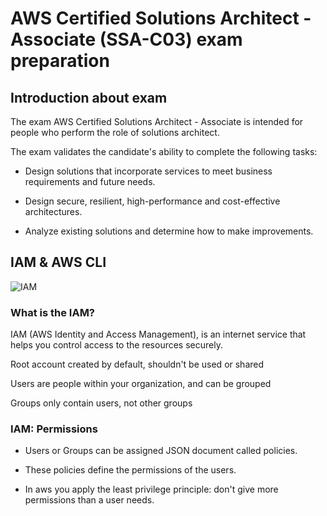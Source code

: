 # AWS Certified Solutions Architect - Associate (SSA-C03) exam preparation

## Introduction about exam

<p>The exam AWS Certified Solutions Architect - Associate is intended for people who perform the role of solutions architect.</p>

<p>The exam validates the candidate's ability to complete the following tasks:</p>

 - Design solutions that incorporate services to meet business requirements and future needs.

 - Design secure, resilient, high-performance and cost-effective architectures.

 - Analyze existing solutions and determine how to make improvements.

## IAM & AWS CLI

![IAM](/home/cristiano/Documentos/fontes/guia-estudo-cetificacao-solutions-architect/images/iam.jpg)

### What is the IAM? 
<p>IAM (AWS Identity and Access Management), is an internet service that helps you control access to the resources securely.</p> 

<p>Root account created by default, shouldn't be used or shared </p>

<p>Users are people within your organization, and can be grouped</p>

<p>Groups only contain users, not other groups</p>

### IAM: Permissions

 - Users or Groups can be assigned JSON document called policies.

 - These policies define the permissions of the users.

 - In aws you apply the least privilege principle: don't give more permissions than a user needs. 